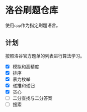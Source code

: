 # 洛谷刷题仓库

使用`cpp`作为指定刷题语言。

## 计划

按照洛谷官方题单的列表进行算法学习。

- [x] 模拟和高精度
- [x] 排序
- [x] 暴力枚举
- [x] 递推和递归
- [x] 贪心
- [ ] 二分查找与二分答案
- [ ] 搜索